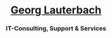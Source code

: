 <h1 align="center"><b><a href="https://georglauterbach.de">Georg Lauterbach</a></b></h1>
<h3 align="center">IT-Consulting, Support & Services</h3>
